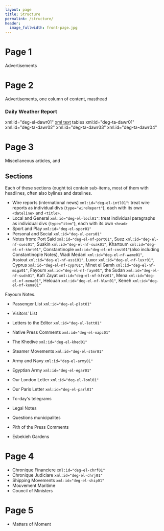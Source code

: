 ```yaml
---
layout: page
title: Structure
permalink: /structure/
header:
  image_fullwidth: front-page.jpg
---
```


# Page 1
Advertisements

# Page 2
Advertisements, one column of content, masthead

### Daily Weather Report
xml:id="deg-el-dawr01" [xml text](https://github.com/dig-eg-gaz/boilerplates/blob/master/boilerplates-text/daily-weather-report.xml) tables xml:id="deg-ta-dawr01" xml:id="deg-ta-dawr02" xml:id="deg-ta-dawr03" xml:id="deg-ta-dawr04"

# Page 3
Miscellaneous articles, and

## Sections
Each of these sections (ought to) contain sub-items, most of them with headlines, often also bylines and datelines. <!-- I should make it a requirement that all sections contain xml:id -->
- Wire reports (international news) `xml:id="deg-el-intl01"`: treat wire reports as individual divs (`type="wireReport"`), each with its own `<dateline>` and `<title>`.
- Local and General `xml:id="deg-el-locl01"`: treat individual paragraphs as individual divs (`type="item"`), each with its own `<head>`
- Sport and Play `xml:id="deg-el-spor01"`
- Personal and Social `xml:id="deg-el-pers01"`
- Notes from: Port Said `xml:id="deg-el-nf-port01"`, Suez `xml:id="deg-el-nf-suez01"`, Suakin `xml:id="deg-el-nf-suak01"`, Khartoum `xml:id="deg-el-nf-khrt01"`, Constantinople `xml:id="deg-el-nf-cnst01"`(also including Constantinople Notes), Wadi Medani `xml:id="deg-el-nf-wame01"`, Assiout `xml:id="deg-el-nf-assi01"`, Luxor `xml:id="deg-el-nf-luxr01"`, Cyprus `xml:id="deg-el-nf-cypr01"`, Minet el Gamh `xml:id="deg-el-nf-miga01"`, Fayoum `xml:id="deg-el-nf-faym01"`, the Sudan `xml:id="deg-el-nf-sudn01"`, Kafr Zayat `xml:id="deg-el-nf-kfrz01"`, Mena `xml:id="deg-el-nf-mena01"`, Helouan `xml:id="deg-el-nf-hlwn01"`, Keneh `xml:id="deg-el-nf-kena01"`

Fayoum Notes.

- Passenger List `xml:id="deg-el-plst01"`
- Visitors' List

- Letters to the Editor `xml:id="deg-el-lett01"`

- Native Press Comments `xml:id="deg-el-napc01"`

- The Khedive `xml:id="deg-el-khed01"`

- Steamer Movements `xml:id="deg-el-stmr01"`

- Army and Navy `xml:id="deg-el-army01"`
- Egyptian Army `xml:id="deg-el-egar01"`

- Our London Letter `xml:id="deg-el-lonl01"`
- Our Paris Letter `xml:id="deg-el-parl01"`

- To-day's telegrams

- Legal Notes

- Questions municipalites

- Pith of the Press Comments
- Esbekieh Gardens

# Page 4
- Chronique Financiere `xml:id="deg-el-chrf01"`
- Chronique Judiciare `xml:id="deg-el-chrj01"`
- Shipping Movements `xml:id="deg-el-ship01"`
- Mouvement Maritime
- Council of Ministers

# Page 5
- Matters of Moment
